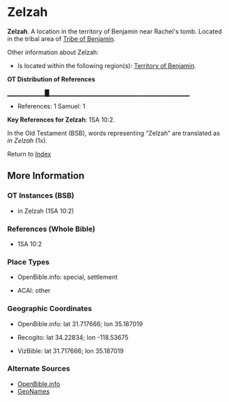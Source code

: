 # Zelzah
**Zelzah**. 
A location in the territory of Benjamin near Rachel's tomb. 
Located in the tribal area of [Tribe of Benjamin](../../../groups/md/acai/Benjamin.md). 




Other information about Zelzah:


* Is located within the following region(s): 
[Territory of Benjamin](TerritoryOfBenjamin.md). 


**OT Distribution of References**

▁▁▁▁▁▁▁▁█▁▁▁▁▁▁▁▁▁▁▁▁▁▁▁▁▁▁▁▁▁▁▁▁▁▁▁▁▁▁
* References: 1 Samuel: 1



**Key References for Zelzah**: 
1SA 10:2. 


In the Old Testament (BSB), words representing “Zelzah” are translated as 
*in Zelzah* (1x). 




Return to [Index](00-Index.md)

## More Information

### OT Instances (BSB)

* in Zelzah (1SA 10:2)



### References (Whole Bible)

* 1SA 10:2


### Place Types

* OpenBible.info: special, settlement

* ACAI: other



### Geographic Coordinates

* OpenBible.info: lat 31.717666; lon 35.187019

* Recogito: lat 34.22834; lon -118.53675

* VizBible: lat 31.717666; lon 35.187019



### Alternate Sources

* [OpenBible.info](https://www.openbible.info/geo/ancient/a44c89d)
* [GeoNames](http://sws.geonames.org/5377985)



